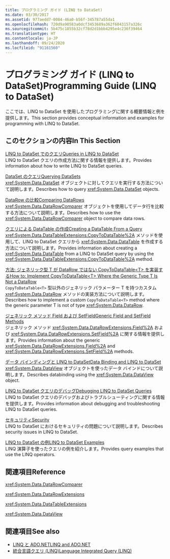 ```yaml
---
title: プログラミング ガイド (LINQ to DataSet)
ms.date: 03/30/2017
ms.assetid: 977aedd7-0084-46a0-b56f-345787a55da1
ms.openlocfilehash: 720d9a90583a0dcf3453689a362f6043157a326c
ms.sourcegitcommit: 5b475c1855b32cf78d2d1bbb4295e4c236f39464
ms.translationtype: HT
ms.contentlocale: ja-JP
ms.lasthandoff: 09/24/2020
ms.locfileid: "91161560"
---
```

# <a name="programming-guide-linq-to-dataset"></a><span data-ttu-id="44256-102">プログラミング ガイド (LINQ to DataSet)</span><span class="sxs-lookup"><span data-stu-id="44256-102">Programming Guide (LINQ to DataSet)</span></span>

<span data-ttu-id="44256-103">ここでは、LINQ to DataSet を使用したプログラミングに関する概要情報と例を提供します。</span><span class="sxs-lookup"><span data-stu-id="44256-103">This section provides conceptual information and examples for programming with LINQ to DataSet.</span></span>  
  
## <a name="in-this-section"></a><span data-ttu-id="44256-104">このセクションの内容</span><span class="sxs-lookup"><span data-stu-id="44256-104">In This Section</span></span>  

 [<span data-ttu-id="44256-105">LINQ to DataSet でのクエリ</span><span class="sxs-lookup"><span data-stu-id="44256-105">Queries in LINQ to DataSet</span></span>](queries-in-linq-to-dataset.md)  
 <span data-ttu-id="44256-106">LINQ to DataSet クエリの作成方法に関する情報を提供します。</span><span class="sxs-lookup"><span data-stu-id="44256-106">Provides information about how to write LINQ to DataSet queries.</span></span>  
  
 [<span data-ttu-id="44256-107">DataSet のクエリ</span><span class="sxs-lookup"><span data-stu-id="44256-107">Querying DataSets</span></span>](querying-datasets-linq-to-dataset.md)  
 <span data-ttu-id="44256-108"><xref:System.Data.DataSet> オブジェクトに対してクエリを実行する方法について説明します。</span><span class="sxs-lookup"><span data-stu-id="44256-108">Describes how to query <xref:System.Data.DataSet> objects.</span></span>  
  
 [<span data-ttu-id="44256-109">DataRow の比較</span><span class="sxs-lookup"><span data-stu-id="44256-109">Comparing DataRows</span></span>](comparing-datarows-linq-to-dataset.md)  
 <span data-ttu-id="44256-110"><xref:System.Data.DataRowComparer> オブジェクトを使用してデータ行を比較する方法について説明します。</span><span class="sxs-lookup"><span data-stu-id="44256-110">Describes how to use the <xref:System.Data.DataRowComparer> object to compare data rows.</span></span>  
  
 [<span data-ttu-id="44256-111">クエリによる DataTable の作成</span><span class="sxs-lookup"><span data-stu-id="44256-111">Creating a DataTable From a Query</span></span>](creating-a-datatable-from-a-query-linq-to-dataset.md)  
 <span data-ttu-id="44256-112"><xref:System.Data.DataTableExtensions.CopyToDataTable%2A> メソッドを使用して、LINQ to DataSet クエリから <xref:System.Data.DataTable> を作成する方法について説明します。</span><span class="sxs-lookup"><span data-stu-id="44256-112">Provides information about creating a <xref:System.Data.DataTable> from a LINQ to DataSet query by using the <xref:System.Data.DataTableExtensions.CopyToDataTable%2A> method.</span></span>  
  
 [<span data-ttu-id="44256-113">方法: ジェネリック型 T が DataRow ではない CopyToDataTable\<T> を実装する</span><span class="sxs-lookup"><span data-stu-id="44256-113">How to: Implement CopyToDataTable\<T> Where the Generic Type T Is Not a DataRow</span></span>](implement-copytodatatable-where-type-not-a-datarow.md)  
 <span data-ttu-id="44256-114">`CopyToDataTable<T>` 型以外のジェネリック パラメーター T を持つカスタム <xref:System.Data.DataRow> メソッドの実装方法について説明します。</span><span class="sxs-lookup"><span data-stu-id="44256-114">Describes how to implement a custom `CopyToDataTable<T>` method where the generic parameter T is not of type <xref:System.Data.DataRow>.</span></span>  
  
 [<span data-ttu-id="44256-115">ジェネリック メソッド Field および SetField</span><span class="sxs-lookup"><span data-stu-id="44256-115">Generic Field and SetField Methods</span></span>](generic-field-and-setfield-methods-linq-to-dataset.md)  
 <span data-ttu-id="44256-116">ジェネリック メソッド <xref:System.Data.DataRowExtensions.Field%2A> および <xref:System.Data.DataRowExtensions.SetField%2A> に関する情報を提供します。</span><span class="sxs-lookup"><span data-stu-id="44256-116">Provides information about the generic <xref:System.Data.DataRowExtensions.Field%2A> and <xref:System.Data.DataRowExtensions.SetField%2A> methods.</span></span>  
  
 [<span data-ttu-id="44256-117">データ バインディングと LINQ to DataSet</span><span class="sxs-lookup"><span data-stu-id="44256-117">Data Binding and LINQ to DataSet</span></span>](data-binding-and-linq-to-dataset.md)  
 <span data-ttu-id="44256-118"><xref:System.Data.DataView> オブジェクトを使ったデータ バインドについて説明します。</span><span class="sxs-lookup"><span data-stu-id="44256-118">Describes databinding using the <xref:System.Data.DataView> object.</span></span>  
  
 [<span data-ttu-id="44256-119">LINQ to DataSet クエリのデバッグ</span><span class="sxs-lookup"><span data-stu-id="44256-119">Debugging LINQ to DataSet Queries</span></span>](debugging-linq-to-dataset-queries.md)  
 <span data-ttu-id="44256-120">LINQ to DataSet クエリのデバッグおよびトラブルシューティングに関する情報を提供します。</span><span class="sxs-lookup"><span data-stu-id="44256-120">Provides information about debugging and troubleshooting LINQ to DataSet queries.</span></span>  
  
 [<span data-ttu-id="44256-121">セキュリティ</span><span class="sxs-lookup"><span data-stu-id="44256-121">Security</span></span>](security-linq-to-dataset.md)  
 <span data-ttu-id="44256-122">LINQ to DataSet におけるセキュリティの問題について説明します。</span><span class="sxs-lookup"><span data-stu-id="44256-122">Describes security issues in LINQ to DataSet.</span></span>  
  
 [<span data-ttu-id="44256-123">LINQ to DataSet の例</span><span class="sxs-lookup"><span data-stu-id="44256-123">LINQ to DataSet Examples</span></span>](linq-to-dataset-examples.md)  
 <span data-ttu-id="44256-124">LINQ 演算子を使ったクエリの例を紹介します。</span><span class="sxs-lookup"><span data-stu-id="44256-124">Provides query examples that use the LINQ operators.</span></span>  
  
## <a name="reference"></a><span data-ttu-id="44256-125">関連項目</span><span class="sxs-lookup"><span data-stu-id="44256-125">Reference</span></span>  

 <xref:System.Data.DataRowComparer>  
  
 <xref:System.Data.DataRowExtensions>  
  
 <xref:System.Data.DataTableExtensions>  
  
 <xref:System.Data.DataView>  
  
## <a name="see-also"></a><span data-ttu-id="44256-126">関連項目</span><span class="sxs-lookup"><span data-stu-id="44256-126">See also</span></span>

- [<span data-ttu-id="44256-127">LINQ と ADO.NET</span><span class="sxs-lookup"><span data-stu-id="44256-127">LINQ and ADO.NET</span></span>](linq-and-ado-net.md)
- [<span data-ttu-id="44256-128">統合言語クエリ (LINQ)</span><span class="sxs-lookup"><span data-stu-id="44256-128">Language Integrated Query (LINQ)</span></span>](../../../csharp/programming-guide/concepts/linq/index.md)
